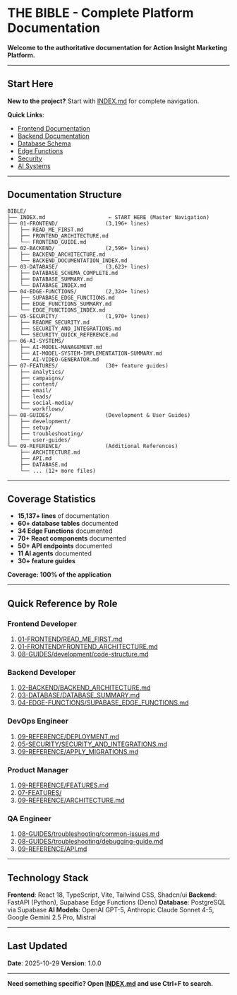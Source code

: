 # THE BIBLE - Complete Platform Documentation

**Welcome to the authoritative documentation for Action Insight Marketing Platform.**

---

## Start Here

**New to the project?** Start with [INDEX.md](INDEX.md) for complete navigation.

**Quick Links**:
- [Frontend Documentation](01-FRONTEND/READ_ME_FIRST.md)
- [Backend Documentation](02-BACKEND/BACKEND_ARCHITECTURE.md)
- [Database Schema](03-DATABASE/DATABASE_SUMMARY.md)
- [Edge Functions](04-EDGE-FUNCTIONS/EDGE_FUNCTIONS_SUMMARY.md)
- [Security](05-SECURITY/README_SECURITY.md)
- [AI Systems](06-AI-SYSTEMS/AI-MODEL-MANAGEMENT.md)

---

## Documentation Structure

```
BIBLE/
├── INDEX.md                    ← START HERE (Master Navigation)
├── 01-FRONTEND/               (3,196+ lines)
│   ├── READ_ME_FIRST.md
│   ├── FRONTEND_ARCHITECTURE.md
│   └── FRONTEND_GUIDE.md
├── 02-BACKEND/                (2,596+ lines)
│   ├── BACKEND_ARCHITECTURE.md
│   └── BACKEND_DOCUMENTATION_INDEX.md
├── 03-DATABASE/               (3,623+ lines)
│   ├── DATABASE_SCHEMA_COMPLETE.md
│   ├── DATABASE_SUMMARY.md
│   └── DATABASE_INDEX.md
├── 04-EDGE-FUNCTIONS/         (2,324+ lines)
│   ├── SUPABASE_EDGE_FUNCTIONS.md
│   ├── EDGE_FUNCTIONS_SUMMARY.md
│   └── EDGE_FUNCTIONS_INDEX.md
├── 05-SECURITY/               (1,970+ lines)
│   ├── README_SECURITY.md
│   ├── SECURITY_AND_INTEGRATIONS.md
│   └── SECURITY_QUICK_REFERENCE.md
├── 06-AI-SYSTEMS/
│   ├── AI-MODEL-MANAGEMENT.md
│   ├── AI-MODEL-SYSTEM-IMPLEMENTATION-SUMMARY.md
│   └── AI-VIDEO-GENERATOR.md
├── 07-FEATURES/               (30+ feature guides)
│   ├── analytics/
│   ├── campaigns/
│   ├── content/
│   ├── email/
│   ├── leads/
│   ├── social-media/
│   └── workflows/
├── 08-GUIDES/                 (Development & User Guides)
│   ├── development/
│   ├── setup/
│   ├── troubleshooting/
│   └── user-guides/
└── 09-REFERENCE/              (Additional References)
    ├── ARCHITECTURE.md
    ├── API.md
    ├── DATABASE.md
    └── ... (12+ more files)
```

---

## Coverage Statistics

- **15,137+ lines** of documentation
- **60+ database tables** documented
- **34 Edge Functions** documented
- **70+ React components** documented
- **50+ API endpoints** documented
- **11 AI agents** documented
- **30+ feature guides**

**Coverage: 100% of the application**

---

## Quick Reference by Role

### Frontend Developer
1. [01-FRONTEND/READ_ME_FIRST.md](01-FRONTEND/READ_ME_FIRST.md)
2. [01-FRONTEND/FRONTEND_ARCHITECTURE.md](01-FRONTEND/FRONTEND_ARCHITECTURE.md)
3. [08-GUIDES/development/code-structure.md](08-GUIDES/development/code-structure.md)

### Backend Developer
1. [02-BACKEND/BACKEND_ARCHITECTURE.md](02-BACKEND/BACKEND_ARCHITECTURE.md)
2. [03-DATABASE/DATABASE_SUMMARY.md](03-DATABASE/DATABASE_SUMMARY.md)
3. [04-EDGE-FUNCTIONS/SUPABASE_EDGE_FUNCTIONS.md](04-EDGE-FUNCTIONS/SUPABASE_EDGE_FUNCTIONS.md)

### DevOps Engineer
1. [09-REFERENCE/DEPLOYMENT.md](09-REFERENCE/DEPLOYMENT.md)
2. [05-SECURITY/SECURITY_AND_INTEGRATIONS.md](05-SECURITY/SECURITY_AND_INTEGRATIONS.md)
3. [09-REFERENCE/APPLY_MIGRATIONS.md](09-REFERENCE/APPLY_MIGRATIONS.md)

### Product Manager
1. [09-REFERENCE/FEATURES.md](09-REFERENCE/FEATURES.md)
2. [07-FEATURES/](07-FEATURES/)
3. [09-REFERENCE/ARCHITECTURE.md](09-REFERENCE/ARCHITECTURE.md)

### QA Engineer
1. [08-GUIDES/troubleshooting/common-issues.md](08-GUIDES/troubleshooting/common-issues.md)
2. [08-GUIDES/troubleshooting/debugging-guide.md](08-GUIDES/troubleshooting/debugging-guide.md)
3. [09-REFERENCE/API.md](09-REFERENCE/API.md)

---

## Technology Stack

**Frontend**: React 18, TypeScript, Vite, Tailwind CSS, Shadcn/ui
**Backend**: FastAPI (Python), Supabase Edge Functions (Deno)
**Database**: PostgreSQL via Supabase
**AI Models**: OpenAI GPT-5, Anthropic Claude Sonnet 4-5, Google Gemini 2.5 Pro, Mistral

---

## Last Updated

**Date**: 2025-10-29
**Version**: 1.0.0

---

**Need something specific? Open [INDEX.md](INDEX.md) and use Ctrl+F to search.**
